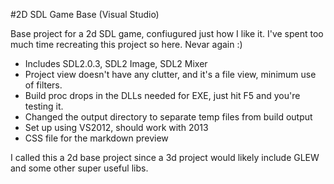 #2D SDL Game Base (Visual Studio)

Base project for a 2d SDL game, confiugured just how I like it. I've spent too much time
recreating this project so here. Nevar again :)

 - Includes SDL2.0.3, SDL2 Image, SDL2 Mixer
 - Project view doesn't have any clutter, and it's a file view, minimum use of filters. 
 - Build proc drops in the DLLs needed for EXE, just hit F5 and you're testing it.
 - Changed the output directory to separate temp files from build output
 - Set up using VS2012, should work with 2013
 - CSS file for the markdown preview

I called this a 2d base project since a 3d project would likely include GLEW and some other
super useful libs.